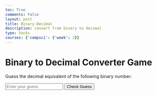 ```yaml
---
toc: True
comments: False
layout: post
title: Binary-Decimal
description: convert from binary to decimal
type: hacks
courses: {'compsci': {'week': 2}}
---
```


# Binary to Decimal Converter Game

Guess the decimal equivalent of the following binary number:

<div id="binaryNumber"></div>

<input type="text" id="guessInput" placeholder="Enter your guess">
<button onclick="checkGuess()">Check Guess</button>
<p id="result"></p>

<script>
  // Function to generate a random binary number
  function generateRandomBinary() {
    const binaryLength = 8; // Change the length as needed
    let binary = '';
    for (let i = 0; i < binaryLength; i++) {
      binary += Math.floor(Math.random() * 2);
    }
    return binary;
  }

  // Initialize the game
  const randomBinary = generateRandomBinary();
  document.getElementById('binaryNumber').innerText = `Binary Number: ${randomBinary}`;

  // Function to check the user's guess
  function checkGuess() {
    const userGuess = document.getElementById('guessInput').value;

    if (!/^\d+$/.test(userGuess)) {
      document.getElementById('result').innerText = 'Please enter a valid integer guess.';
      return;
    }

    const decimalEquivalent = parseInt(randomBinary, 2);
    if (parseInt(userGuess) === decimalEquivalent) {
      document.getElementById('result').innerText = 'Congratulations! Your guess is correct.';
    } else {
      document.getElementById('result').innerText = `Sorry, the correct answer is ${decimalEquivalent}. Better luck next time!`;
    }
  }
</script>
